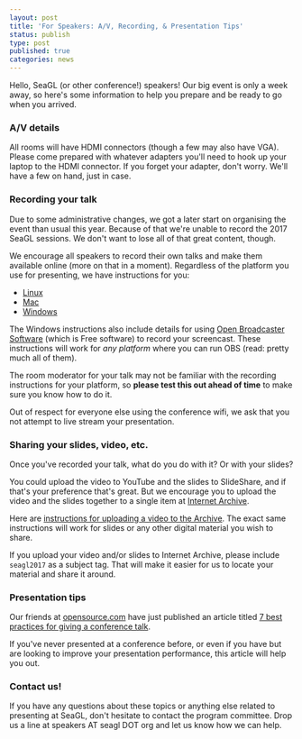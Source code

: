 ```yaml
---
layout: post
title: 'For Speakers: A/V, Recording, & Presentation Tips'
status: publish
type: post
published: true
categories: news
---
```


Hello, SeaGL (or other conference!) speakers! Our big event is only a week away, so here's some information to help you prepare and be ready to go when you arrived.

### A/V details

All rooms will have HDMI connectors (though a few may also have VGA). Please come prepared with whatever adapters you'll need to hook up your laptop to the HDMI connector. If you forget your adapter, don't worry. We'll have a few on hand, just in case.

### Recording your talk

Due to some administrative changes, we got a later start on organising the event than usual this year. Because of that we're unable to record the 2017 SeaGL sessions. We don't want to lose all of that great content, though.

We encourage all speakers to record their own talks and make them available online (more on that in a moment). Regardless of the platform you use for presenting, we have instructions for you:

* [Linux](https://opensource.com/business/15/11/how-record-screencasts)
* [Mac](http://anonymoushash.vmbrasseur.com/2016/12/04/how-to-record-a-presentation-screencast-video-using-quicktime/)
* [Windows](https://www.howtogeek.com/183231/how-to-record-your-desktop-and-create-a-screencast-on-windows/) 

The Windows instructions also include details for using [Open Broadcaster Software](https://obsproject.com/) (which is Free software) to record your screencast. These instructions will work for _any platform_ where you can run OBS (read: pretty much all of them).

The room moderator for your talk may not be familiar with the recording instructions for your platform, so **please test this out ahead of time** to make sure you know how to do it.

Out of respect for everyone else using the conference wifi, we ask that you not attempt to live stream your presentation.

### Sharing your slides, video, etc.

Once you've recorded your talk, what do you do with it? Or with your slides? 

You could upload the video to YouTube and the slides to SlideShare, and if that's your preference that's great. But we encourage you to upload the video and the slides together to a single item at [Internet Archive](https://archive.org).

Here are [instructions for uploading a video to the Archive](http://anonymoushash.vmbrasseur.com/2016/07/25/uploading-a-video-to-internet-archive/). The exact same instructions will work for slides or any other digital material you wish to share.

If you upload your video and/or slides to Internet Archive, please include `seagl2017` as a subject tag. That will make it easier for us to locate your material and share it around.

### Presentation tips

Our friends at [opensource.com](https://opensource.com) have just published an article titled [7 best practices for giving a conference talk](https://opensource.com/article/17/9/7-best-practices-giving-conference-talk).

If you've never presented at a conference before, or even if you have but are looking to improve your presentation performance, this article will help you out.

### Contact us!

If you have any questions about these topics or anything else related to presenting at SeaGL, don't hesitate to contact the program committee. Drop us a line at speakers AT seagl DOT org and let us know how we can help.
